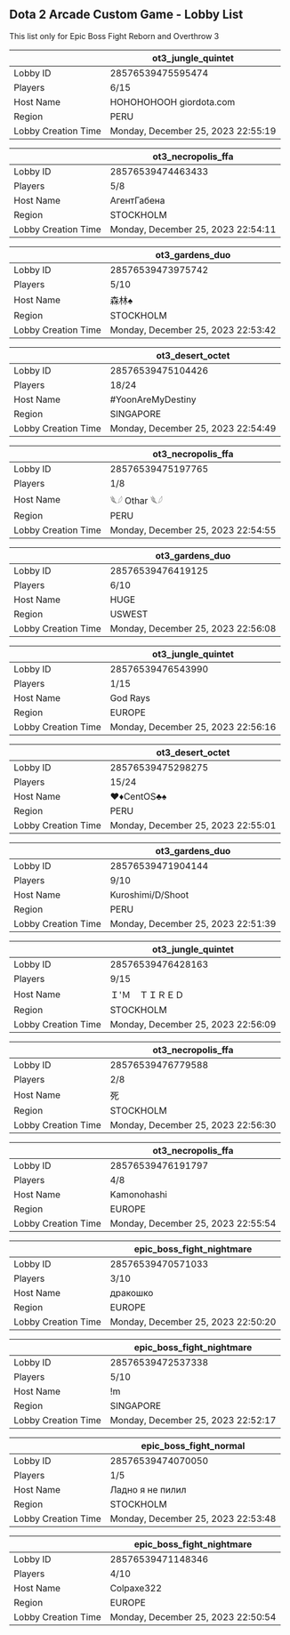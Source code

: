 ## Dota 2 Arcade Custom Game - Lobby List

This list only for Epic Boss Fight Reborn and Overthrow 3

|  | ot3_jungle_quintet |
| ------ | ------ |
| Lobby ID | 28576539475595474 |
| Players | 6/15 |
| Host Name | HOHOHOHOOH giordota.com |
| Region | PERU |
| Lobby Creation Time | Monday, December 25, 2023 22:55:19 |


|  | ot3_necropolis_ffa |
| ------ | ------ |
| Lobby ID | 28576539474463433 |
| Players | 5/8 |
| Host Name | АгентГабена |
| Region | STOCKHOLM |
| Lobby Creation Time | Monday, December 25, 2023 22:54:11 |


|  | ot3_gardens_duo |
| ------ | ------ |
| Lobby ID | 28576539473975742 |
| Players | 5/10 |
| Host Name | 森林♠ |
| Region | STOCKHOLM |
| Lobby Creation Time | Monday, December 25, 2023 22:53:42 |


|  | ot3_desert_octet |
| ------ | ------ |
| Lobby ID | 28576539475104426 |
| Players | 18/24 |
| Host Name | #YoonAreMyDestiny |
| Region | SINGAPORE |
| Lobby Creation Time | Monday, December 25, 2023 22:54:49 |


|  | ot3_necropolis_ffa |
| ------ | ------ |
| Lobby ID | 28576539475197765 |
| Players | 1/8 |
| Host Name | 𓆰𓆪 Othar 𓆰𓆪 |
| Region | PERU |
| Lobby Creation Time | Monday, December 25, 2023 22:54:55 |


|  | ot3_gardens_duo |
| ------ | ------ |
| Lobby ID | 28576539476419125 |
| Players | 6/10 |
| Host Name | HUGE |
| Region | USWEST |
| Lobby Creation Time | Monday, December 25, 2023 22:56:08 |


|  | ot3_jungle_quintet |
| ------ | ------ |
| Lobby ID | 28576539476543990 |
| Players | 1/15 |
| Host Name | God Rays |
| Region | EUROPE |
| Lobby Creation Time | Monday, December 25, 2023 22:56:16 |


|  | ot3_desert_octet |
| ------ | ------ |
| Lobby ID | 28576539475298275 |
| Players | 15/24 |
| Host Name | ♥♦CentOS♣♠ |
| Region | PERU |
| Lobby Creation Time | Monday, December 25, 2023 22:55:01 |


|  | ot3_gardens_duo |
| ------ | ------ |
| Lobby ID | 28576539471904144 |
| Players | 9/10 |
| Host Name | Kuroshimi/D/Shoot |
| Region | PERU |
| Lobby Creation Time | Monday, December 25, 2023 22:51:39 |


|  | ot3_jungle_quintet |
| ------ | ------ |
| Lobby ID | 28576539476428163 |
| Players | 9/15 |
| Host Name | Ｉ'Ｍ　ＴＩＲＥＤ |
| Region | STOCKHOLM |
| Lobby Creation Time | Monday, December 25, 2023 22:56:09 |


|  | ot3_necropolis_ffa |
| ------ | ------ |
| Lobby ID | 28576539476779588 |
| Players | 2/8 |
| Host Name | 死 |
| Region | STOCKHOLM |
| Lobby Creation Time | Monday, December 25, 2023 22:56:30 |


|  | ot3_necropolis_ffa |
| ------ | ------ |
| Lobby ID | 28576539476191797 |
| Players | 4/8 |
| Host Name | Kamonohashi |
| Region | EUROPE |
| Lobby Creation Time | Monday, December 25, 2023 22:55:54 |


|  | epic_boss_fight_nightmare |
| ------ | ------ |
| Lobby ID | 28576539470571033 |
| Players | 3/10 |
| Host Name | дракошко |
| Region | EUROPE |
| Lobby Creation Time | Monday, December 25, 2023 22:50:20 |


|  | epic_boss_fight_nightmare |
| ------ | ------ |
| Lobby ID | 28576539472537338 |
| Players | 5/10 |
| Host Name | !m |
| Region | SINGAPORE |
| Lobby Creation Time | Monday, December 25, 2023 22:52:17 |


|  | epic_boss_fight_normal |
| ------ | ------ |
| Lobby ID | 28576539474070050 |
| Players | 1/5 |
| Host Name | Ладно я не пилил |
| Region | STOCKHOLM |
| Lobby Creation Time | Monday, December 25, 2023 22:53:48 |


|  | epic_boss_fight_nightmare |
| ------ | ------ |
| Lobby ID | 28576539471148346 |
| Players | 4/10 |
| Host Name | Colpaxe322 |
| Region | EUROPE |
| Lobby Creation Time | Monday, December 25, 2023 22:50:54 |


